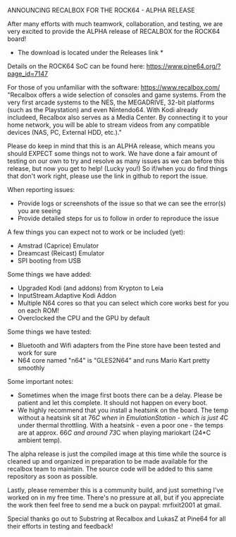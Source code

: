 ANNOUNCING RECALBOX FOR THE ROCK64 - ALPHA RELEASE

After many efforts with much teamwork, collaboration, and testing, we are very excited to provide the ALPHA release of RECALBOX for the ROCK64 board! 

* The download is located under the Releases link *

Details on the ROCK64 SoC can be found here:
https://www.pine64.org/?page_id=7147

For those of you unfamiliar with the software:
https://www.recalbox.com/
"Recalbox offers a wide selection of consoles and game systems. From the very first arcade systems to the NES, the MEGADRIVE, 32-bit platforms (such as the Playstation) and even Nintendo64. With Kodi already includeed, Recalbox also serves as a Media Center. By connecting it to your home network, you will be able to stream videos from any compatible devices (NAS, PC, External HDD, etc.)."

Please do keep in mind that this is an ALPHA release, which means you should EXPECT some things not to work. We have done a fair amount of testing on our own to try and resolve as many issues as we can before this release, but now you get to help! (Lucky you!) So if/when you do find things that don't work right, please use the link in github to report the issue. 

When reporting issues:
 - Provide logs or screenshots of the issue so that we can see the error(s) you are seeing
 - Provide detailed steps for us to follow in order to reproduce the issue

A few things you can expect not to work or be included (yet):
 - Amstrad (Caprice) Emulator
 - Dreamcast (Reicast) Emulator
 - SPI booting from USB

Some things we have added:
 - Upgraded Kodi (and addons) from Krypton to Leia
 - InputStream.Adaptive Kodi Addon
 - Multiple N64 cores so that you can select which core works best for you on each ROM!
 - Overclocked the CPU and the GPU by default

Some things we have tested:
 - Bluetooth and Wifi adapters from the Pine store have been tested and work for sure
 - N64 core named "n64" is "GLES2N64" and runs Mario Kart pretty smoothly

Some important notes:
 - Sometimes when the image first boots there can be a delay. Please be patient and let this complete. It should not happen on every boot.
 - We highly recommend that you install a heatsink on the board. The temp without a heatsink sit at 76*C when in EmulationStation - which is just 4*C under thermal throttling. With a heatsink - even a poor one - the temps are at approx. 66*C and around 73*C when playing mariokart (24*C ambient temp). 

The alpha release is just the compiled image at this time while the source is cleaned up and organized in preparation to be made available for the recalbox team to maintain. The source code will be added to this same repository as soon as possible. 

Lastly, please remember this is a community build, and just something I've worked on in my free time. There's no pressure at all, but if you appreciate the work then feel free to send me a buck on paypal: mrfixit2001 at gmail.

Special thanks go out to Substring at Recalbox and LukasZ at Pine64 for all their efforts in testing and feedback!
